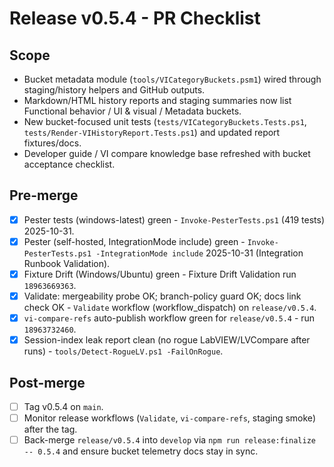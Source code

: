 <!-- markdownlint-disable-next-line MD041 -->
# Release v0.5.4 - PR Checklist

## Scope

- Bucket metadata module (`tools/VICategoryBuckets.psm1`) wired through staging/history helpers and GitHub outputs.
- Markdown/HTML history reports and staging summaries now list Functional behavior / UI & visual / Metadata buckets.
- New bucket-focused unit tests (`tests/VICategoryBuckets.Tests.ps1`, `tests/Render-VIHistoryReport.Tests.ps1`) and
  updated report fixtures/docs.
- Developer guide / VI compare knowledge base refreshed with bucket acceptance checklist.

## Pre-merge

- [x] Pester tests (windows-latest) green - `Invoke-PesterTests.ps1` (419 tests) 2025-10-31.
- [x] Pester (self-hosted, IntegrationMode include) green - `Invoke-PesterTests.ps1 -IntegrationMode include`
  2025-10-31 (Integration Runbook Validation).
- [x] Fixture Drift (Windows/Ubuntu) green - Fixture Drift Validation run `18963669363`.
- [x] Validate: mergeability probe OK; branch-policy guard OK; docs link check OK - `Validate` workflow
  (workflow_dispatch) on `release/v0.5.4`.
- [x] `vi-compare-refs` auto-publish workflow green for `release/v0.5.4` - run `18963732460`.
- [x] Session-index leak report clean (no rogue LabVIEW/LVCompare after runs) -
  `tools/Detect-RogueLV.ps1 -FailOnRogue`.

## Post-merge

- [ ] Tag v0.5.4 on `main`.
- [ ] Monitor release workflows (`Validate`, `vi-compare-refs`, staging smoke)
  after the tag.
- [ ] Back-merge `release/v0.5.4` into `develop` via `npm run release:finalize -- 0.5.4`
  and ensure bucket telemetry docs stay in sync.
